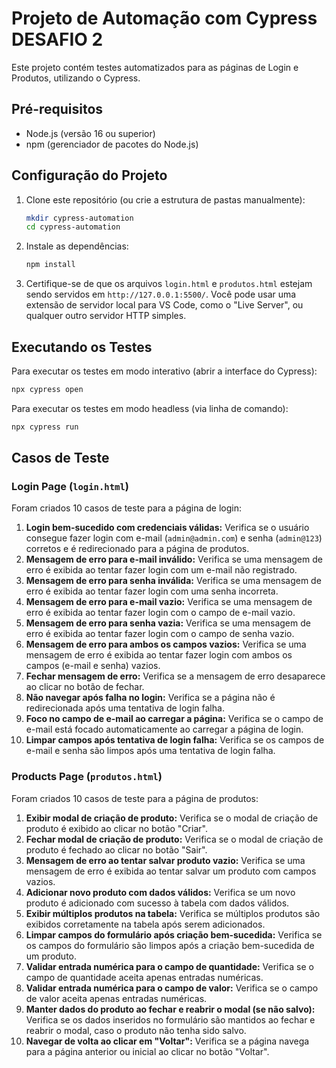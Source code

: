 # Projeto de Automação com Cypress DESAFIO 2

Este projeto contém testes automatizados para as páginas de Login e Produtos, utilizando o Cypress.

## Pré-requisitos

- Node.js (versão 16 ou superior)
- npm (gerenciador de pacotes do Node.js)

## Configuração do Projeto

1. Clone este repositório (ou crie a estrutura de pastas manualmente):
   ```bash
   mkdir cypress-automation
   cd cypress-automation
   ```

2. Instale as dependências:
   ```bash
   npm install
   ```

3. Certifique-se de que os arquivos `login.html` e `produtos.html` estejam sendo servidos em `http://127.0.0.1:5500/`.
   Você pode usar uma extensão de servidor local para VS Code, como o "Live Server", ou qualquer outro servidor HTTP simples.

## Executando os Testes

Para executar os testes em modo interativo (abrir a interface do Cypress):

```bash
npx cypress open
```

Para executar os testes em modo headless (via linha de comando):

```bash
npx cypress run
```

## Casos de Teste

### Login Page (`login.html`)

Foram criados 10 casos de teste para a página de login:

1.  **Login bem-sucedido com credenciais válidas:** Verifica se o usuário consegue fazer login com e-mail (`admin@admin.com`) e senha (`admin@123`) corretos e é redirecionado para a página de produtos.
2.  **Mensagem de erro para e-mail inválido:** Verifica se uma mensagem de erro é exibida ao tentar fazer login com um e-mail não registrado.
3.  **Mensagem de erro para senha inválida:** Verifica se uma mensagem de erro é exibida ao tentar fazer login com uma senha incorreta.
4.  **Mensagem de erro para e-mail vazio:** Verifica se uma mensagem de erro é exibida ao tentar fazer login com o campo de e-mail vazio.
5.  **Mensagem de erro para senha vazia:** Verifica se uma mensagem de erro é exibida ao tentar fazer login com o campo de senha vazio.
6.  **Mensagem de erro para ambos os campos vazios:** Verifica se uma mensagem de erro é exibida ao tentar fazer login com ambos os campos (e-mail e senha) vazios.
7.  **Fechar mensagem de erro:** Verifica se a mensagem de erro desaparece ao clicar no botão de fechar.
8.  **Não navegar após falha no login:** Verifica se a página não é redirecionada após uma tentativa de login falha.
9.  **Foco no campo de e-mail ao carregar a página:** Verifica se o campo de e-mail está focado automaticamente ao carregar a página de login.
10. **Limpar campos após tentativa de login falha:** Verifica se os campos de e-mail e senha são limpos após uma tentativa de login falha.

### Products Page (`produtos.html`)

Foram criados 10 casos de teste para a página de produtos:

1.  **Exibir modal de criação de produto:** Verifica se o modal de criação de produto é exibido ao clicar no botão "Criar".
2.  **Fechar modal de criação de produto:** Verifica se o modal de criação de produto é fechado ao clicar no botão "Sair".
3.  **Mensagem de erro ao tentar salvar produto vazio:** Verifica se uma mensagem de erro é exibida ao tentar salvar um produto com campos vazios.
4.  **Adicionar novo produto com dados válidos:** Verifica se um novo produto é adicionado com sucesso à tabela com dados válidos.
5.  **Exibir múltiplos produtos na tabela:** Verifica se múltiplos produtos são exibidos corretamente na tabela após serem adicionados.
6.  **Limpar campos do formulário após criação bem-sucedida:** Verifica se os campos do formulário são limpos após a criação bem-sucedida de um produto.
7.  **Validar entrada numérica para o campo de quantidade:** Verifica se o campo de quantidade aceita apenas entradas numéricas.
8.  **Validar entrada numérica para o campo de valor:** Verifica se o campo de valor aceita apenas entradas numéricas.
9.  **Manter dados do produto ao fechar e reabrir o modal (se não salvo):** Verifica se os dados inseridos no formulário são mantidos ao fechar e reabrir o modal, caso o produto não tenha sido salvo.
10. **Navegar de volta ao clicar em "Voltar":** Verifica se a página navega para a página anterior ou inicial ao clicar no botão "Voltar".


